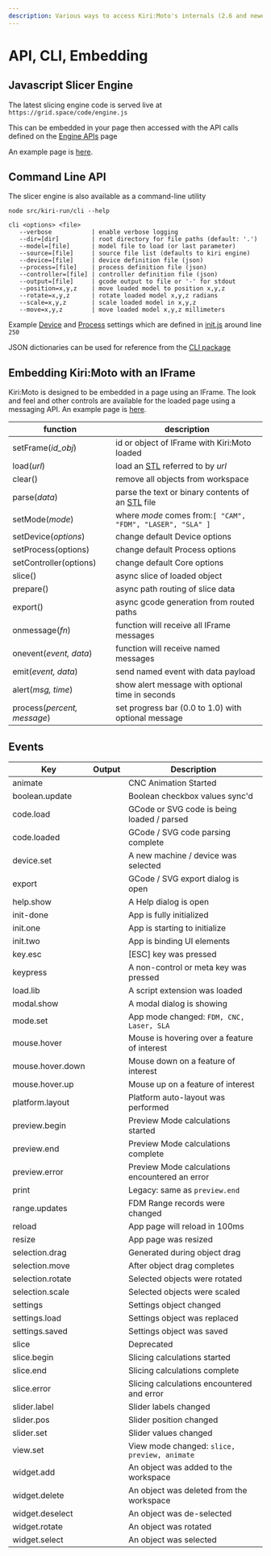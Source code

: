 ```yaml
---
description: Various ways to access Kiri:Moto's internals (2.6 and newer versions only)
---
```


# API, CLI, Embedding

## Javascript Slicer Engine

The latest slicing engine code is served live at `https://grid.space/code/engine.js`

This can be embedded in your page then accessed with the API calls defined on the [Engine APIs](kiri-moto/engine-apis) page

An example page is [here](https://grid.space/kiri/engine.html).



## Command Line API

The slicer engine is also available as a command-line utility

```
node src/kiri-run/cli --help

cli <options> <file>
   --verbose           | enable verbose logging
   --dir=[dir]         | root directory for file paths (default: '.')
   --model=[file]      | model file to load (or last parameter)
   --source=[file]     | source file list (defaults to kiri engine)
   --device=[file]     | device definition file (json)
   --process=[file]    | process definition file (json)
   --controller=[file] | controller definition file (json)
   --output=[file]     | gcode output to file or '-' for stdout
   --position=x,y,z    | move loaded model to position x,y,z
   --rotate=x,y,z      | rotate loaded model x,y,z radians
   --scale=x,y,z       | scale loaded model in x,y,z
   --move=x,y,z        | move loaded model x,y,z millimeters
```

Example [Device](https://github.com/GridSpace/grid-apps/blob/master/src/cli/kiri-fdm-device.json) and [Process](https://github.com/GridSpace/grid-apps/blob/master/src/cli/kiri-fdm-process.json) settings which are defined in [init.js](https://github.com/GridSpace/grid-apps/blob/master/src/kiri/conf.js) around line `250`

JSON dictionaries can be used for reference from the [CLI package](https://github.com/GridSpace/grid-apps/tree/master/src/cli)

## Embedding Kiri:Moto with an IFrame

Kiri:Moto is designed to be embedded in a page using an IFrame. The look and feel and other controls are available for the loaded page using a messaging API. An example page is [here](https://grid.space/kiri/frame.html).

| function                    | description                                                                                             |
| --------------------------- | ------------------------------------------------------------------------------------------------------- |
| setFrame(_id\_obj_)         | id or object of IFrame with Kiri:Moto loaded                                                            |
| load(_url_)                 | load an [STL](https://en.wikipedia.org/wiki/STL\_\(file\_format\)) referred to by _url_                 |
| clear()                     | remove all objects from workspace                                                                       |
| parse(_data_)               | parse the text or binary contents of an [STL](https://en.wikipedia.org/wiki/STL\_\(file\_format\)) file |
| setMode(_mode_)             | where _mode_ comes from:`[ "CAM", "FDM", "LASER", "SLA" ]`                                              |
| setDevice(_options_)        | change default Device options                                                                           |
| setProcess(options)         | change default Process options                                                                          |
| setController(options)      | change default Core options                                                                             |
| slice()                     | async slice of loaded object                                                                            |
| prepare()                   | async path routing of slice data                                                                        |
| export()                    | async gcode generation from routed paths                                                                |
| onmessage(_fn_)             | function will receive all IFrame messages                                                               |
| onevent(_event, data_)      | function will receive named messages                                                                    |
| emit(_event, data_)         | send named event with data payload                                                                      |
| alert(_msg, time_)          | show alert message with optional time in seconds                                                        |
| process(_percent, message_) | set progress bar (0.0 to 1.0) with optional message                                                     |

## Events

| Key              | Output | Description                                    |
| ---------------- | ------ | ---------------------------------------------- |
| animate          |        | CNC Animation Started                          |
| boolean.update   |        | Boolean checkbox values sync'd                 |
| code.load        |        | GCode or SVG code is being loaded / parsed     |
| code.loaded      |        | GCode / SVG code parsing complete              |
| device.set       |        | A new machine / device was selected            |
| export           |        | GCode / SVG export dialog is open              |
| help.show        |        | A Help dialog is open                          |
| init-done        |        | App is fully initialized                       |
| init.one         |        | App is starting to initialize                  |
| init.two         |        | App is binding UI elements                     |
| key.esc          |        | \[ESC] key was pressed                         |
| keypress         |        | A non-control or meta key was pressed          |
| load.lib         |        | A script extension was loaded                  |
| modal.show       |        | A modal dialog is showing                      |
| mode.set         |        | App mode changed: `FDM, CNC, Laser, SLA`       |
| mouse.hover      |        | Mouse is hovering over a feature of interest   |
| mouse.hover.down |        | Mouse down on a feature of interest            |
| mouse.hover.up   |        | Mouse up on a feature of interest              |
| platform.layout  |        | Platform auto-layout was performed             |
| preview.begin    |        | Preview Mode calculations started              |
| preview.end      |        | Preview Mode calculations complete             |
| preview.error    |        | Preview Mode calculations encountered an error |
| print            |        | Legacy: same as `preview.end`                  |
| range.updates    |        | FDM Range records were changed                 |
| reload           |        | App page will reload in 100ms                  |
| resize           |        | App page was resized                           |
| selection.drag   |        | Generated during object drag                   |
| selection.move   |        | After object drag completes                    |
| selection.rotate |        | Selected objects were rotated                  |
| selection.scale  |        | Selected objects were scaled                   |
| settings         |        | Settings object changed                        |
| settings.load    |        | Settings object was replaced                   |
| settings.saved   |        | Settings object was saved                      |
| slice            |        | Deprecated                                     |
| slice.begin      |        | Slicing calculations started                   |
| slice.end        |        | Slicing calculations complete                  |
| slice.error      |        | Slicing calculations encountered and error     |
| slider.label     |        | Slider labels changed                          |
| slider.pos       |        | Slider position changed                        |
| slider.set       |        | Slider values changed                          |
| view.set         |        | View mode changed: `slice, preview, animate`   |
| widget.add       |        | An object was added to the workspace           |
| widget.delete    |        | An object was deleted from the workspace       |
| widget.deselect  |        | An object was de-selected                      |
| widget.rotate    |        | An object was rotated                          |
| widget.select    |        | An object was selected                         |
